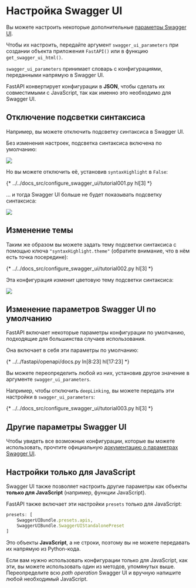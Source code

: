 # Настройка Swagger UI

Вы можете настроить некоторые дополнительные <a href="https://swagger.io/docs/open-source-tools/swagger-ui/usage/configuration/" class="external-link" target="_blank">параметры Swagger UI</a>.

Чтобы их настроить, передайте аргумент `swagger_ui_parameters` при создании объекта приложения `FastAPI()` или в функцию `get_swagger_ui_html()`.

`swagger_ui_parameters` принимает словарь с конфигурациями, переданными напрямую в Swagger UI.

FastAPI конвертирует конфигурации в **JSON**, чтобы сделать их совместимыми с JavaScript, так как именно это необходимо для Swagger UI.

## Отключение подсветки синтаксиса

Например, вы можете отключить подсветку синтаксиса в Swagger UI.

Без изменения настроек, подсветка синтаксиса включена по умолчанию:

<img src="/img/tutorial/extending-openapi/image02.png">

Но вы можете отключить её, установив `syntaxHighlight` в `False`:

{* ../../docs_src/configure_swagger_ui/tutorial001.py hl[3] *}

... и тогда Swagger UI больше не будет показывать подсветку синтаксиса:

<img src="/img/tutorial/extending-openapi/image03.png">

## Изменение темы

Таким же образом вы можете задать тему подсветки синтаксиса с помощью ключа `"syntaxHighlight.theme"` (обратите внимание, что в нём есть точка посередине):

{* ../../docs_src/configure_swagger_ui/tutorial002.py hl[3] *}

Эта конфигурация изменит цветовую тему подсветки синтаксиса:

<img src="/img/tutorial/extending-openapi/image04.png">

## Изменение параметров Swagger UI по умолчанию

FastAPI включает некоторые параметры конфигурации по умолчанию, подходящие для большинства случаев использования.

Она включает в себя эти параметры по умолчанию:

{* ../../fastapi/openapi/docs.py ln[8:23] hl[17:23] *}

Вы можете переопределить любой из них, установив другое значение в аргументе `swagger_ui_parameters`.

Например, чтобы отключить `deepLinking`, вы можете передать эти настройки в `swagger_ui_parameters`:

{* ../../docs_src/configure_swagger_ui/tutorial003.py hl[3] *}

## Другие параметры Swagger UI

Чтобы увидеть все возможные конфигурации, которые вы можете использовать, прочтите официальную <a href="https://swagger.io/docs/open-source-tools/swagger-ui/usage/configuration/" class="external-link" target="_blank">документацию о параметрах Swagger UI</a>.

## Настройки только для JavaScript

Swagger UI также позволяет настроить другие параметры как объекты **только для JavaScript** (например, функции JavaScript).

FastAPI также включает эти настройки `presets` только для JavaScript:

```JavaScript
presets: [
    SwaggerUIBundle.presets.apis,
    SwaggerUIBundle.SwaggerUIStandalonePreset
]
```

Это объекты **JavaScript**, а не строки, поэтому вы не можете передавать их напрямую из Python-кода.

Если вам нужно использовать конфигурации только для JavaScript, как эти, вы можете использовать один из методов, упомянутых выше. Переопределите всю *path operation* Swagger UI и вручную напишите любой необходимый JavaScript.
